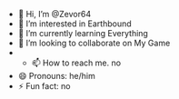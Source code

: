 - 👋 Hi, I’m @Zevor64
- 👀 I’m interested in Earthbound
- 🌱 I’m currently learning Everything
- 💞️ I’m looking to collaborate on My Game
- - 📫 How to reach me. no
- 😄 Pronouns: he/him
- ⚡ Fun fact: no

<!---
Zevor64/Zevor64 is a ✨ special ✨ repository because its `README.md` (this file) appears on your GitHub profile.
You can click the Preview link to take a look at your changes.
--->
